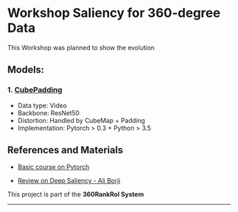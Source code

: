 # Workshop Saliency for 360-degree Data
This Workshop was planned to show the evolution 

## Models: 

### 1. [CubePadding](http://aliensunmin.github.io/project/360saliency/)

- Data type: Video
- Backbone: ResNet50
- Distortion: Handled by CubeMap + Padding
- Implementation: Pytorch > 0.3 + Python > 3.5

## References and Materials

- [Basic course on Pytorch](https://www.udemy.com/course/pytorch-for-deep-learning-and-computer-vision/)
 
- [Review on Deep Saliency - Ali Borji](https://arxiv.org/abs/1810.03716)

This project is part of the **360RankRoI System**

---
